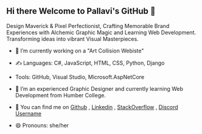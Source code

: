 ## Hi there Welcome to Pallavi's GitHub 👋
Design Maverick & Pixel Perfectionist, Crafting Memorable Brand Experiences with Alchemic Graphic Magic and Learning Web Development. Transforming ideas into vibrant Visual Masterpieces.

- 🔭 I’m currently working on a "Art Collision Webiste"

- ✍️ Languages: C#, JavaScript, HTML, CSS, Python, Django
- Tools: GitHub, Visual Studio, Microsoft.AspNetCore

- 🌱 I’m an experienced Graphic Designer and currently learning Web Development from Humber College.
  
- 👯 You can find me on [Github](https://github.com/Pallavidhawan72) , [Linkedin](https://www.linkedin.com/in/pallavi-dhawan-555244219/) , [StackOverflow](https://stackoverflow.com/users/29933727/pallavidhawan72) , [Discord Username](pallavidhawan72)

-  😄 Pronouns: she/her
